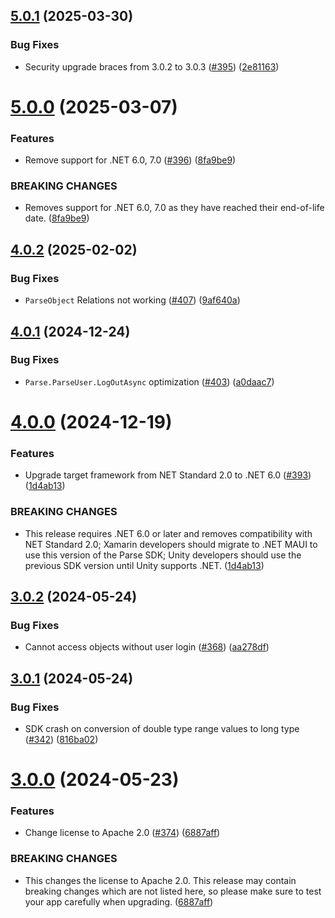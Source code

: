 ## [5.0.1](https://github.com/parse-community/Parse-SDK-dotNET/compare/5.0.0...5.0.1) (2025-03-30)


### Bug Fixes

* Security upgrade braces from 3.0.2 to 3.0.3 ([#395](https://github.com/parse-community/Parse-SDK-dotNET/issues/395)) ([2e81163](https://github.com/parse-community/Parse-SDK-dotNET/commit/2e81163d29488cf089f2540712e81c1e59dcb01f))

# [5.0.0](https://github.com/parse-community/Parse-SDK-dotNET/compare/4.0.2...5.0.0) (2025-03-07)


### Features

* Remove support for .NET 6.0, 7.0 ([#396](https://github.com/parse-community/Parse-SDK-dotNET/issues/396)) ([8fa9be9](https://github.com/parse-community/Parse-SDK-dotNET/commit/8fa9be925ee8db6b7a66afd8bde93eefbf8fcfa8))


### BREAKING CHANGES

* Removes support for .NET 6.0, 7.0 as they have reached their end-of-life date. ([8fa9be9](8fa9be9))

## [4.0.2](https://github.com/parse-community/Parse-SDK-dotNET/compare/4.0.1...4.0.2) (2025-02-02)


### Bug Fixes

* `ParseObject` Relations not working ([#407](https://github.com/parse-community/Parse-SDK-dotNET/issues/407)) ([9af640a](https://github.com/parse-community/Parse-SDK-dotNET/commit/9af640adc69ea400f8f281e1134fcda776e641a2))

## [4.0.1](https://github.com/parse-community/Parse-SDK-dotNET/compare/4.0.0...4.0.1) (2024-12-24)


### Bug Fixes

* `Parse.ParseUser.LogOutAsync` optimization ([#403](https://github.com/parse-community/Parse-SDK-dotNET/issues/403)) ([a0daac7](https://github.com/parse-community/Parse-SDK-dotNET/commit/a0daac7722311735ccbe59b33e0a8c3195d42433))

# [4.0.0](https://github.com/parse-community/Parse-SDK-dotNET/compare/3.0.2...4.0.0) (2024-12-19)


### Features

* Upgrade target framework from NET Standard 2.0 to .NET 6.0 ([#393](https://github.com/parse-community/Parse-SDK-dotNET/issues/393)) ([1d4ab13](https://github.com/parse-community/Parse-SDK-dotNET/commit/1d4ab1339a8b49a6ac406c66bb697fe17c6726b5))


### BREAKING CHANGES

* This release requires .NET 6.0 or later and removes compatibility with NET Standard 2.0; Xamarin developers should migrate to .NET MAUI to use this version of the Parse SDK; Unity developers should use the previous SDK version until Unity supports .NET. ([1d4ab13](1d4ab13))

## [3.0.2](https://github.com/parse-community/Parse-SDK-dotNET/compare/3.0.1...3.0.2) (2024-05-24)


### Bug Fixes

* Cannot access objects without user login ([#368](https://github.com/parse-community/Parse-SDK-dotNET/issues/368)) ([aa278df](https://github.com/parse-community/Parse-SDK-dotNET/commit/aa278df8147516a2ff8a95e1fa0f5f7972c63cc4))

## [3.0.1](https://github.com/parse-community/Parse-SDK-dotNET/compare/3.0.0...3.0.1) (2024-05-24)


### Bug Fixes

* SDK crash on conversion of double type range values to long type ([#342](https://github.com/parse-community/Parse-SDK-dotNET/issues/342)) ([816ba02](https://github.com/parse-community/Parse-SDK-dotNET/commit/816ba02fa3765e01825da741cedb377eb53c97f6))

# [3.0.0](https://github.com/parse-community/Parse-SDK-dotNET/compare/2.0.0...3.0.0) (2024-05-23)


### Features

* Change license to Apache 2.0 ([#374](https://github.com/parse-community/Parse-SDK-dotNET/issues/374)) ([6887aff](https://github.com/parse-community/Parse-SDK-dotNET/commit/6887affb8f30683d47fdfaf00ccf8207576d3477))


### BREAKING CHANGES

* This changes the license to Apache 2.0. This release may contain breaking changes which are not listed here, so please make sure to test your app carefully when upgrading. ([6887aff](6887aff))
